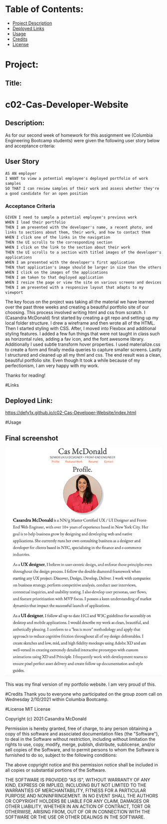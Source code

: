 # Table of Contents:
* [Project Description](#Project)
* [Deployed Links](#Links)
* [Usage](#Usage)
* [Credits](#Credits)
* [License](#License)

# Project:
## Title:
# c02-Cas-Developer-Website

## Description:
As for our second week of homework for this assignment we (Columbia Engineering Bootcamp students) were given the following user story below and acceptance criteria:

## User Story

```
AS AN employer
I WANT to view a potential employee's deployed portfolio of work samples
SO THAT I can review samples of their work and assess whether they're a good candidate for an open position
```

### Acceptance Criteria

```
GIVEN I need to sample a potential employee's previous work
WHEN I load their portfolio
THEN I am presented with the developer's name, a recent photo, and links to sections about them, their work, and how to contact them
WHEN I click one of the links in the navigation
THEN the UI scrolls to the corresponding section
WHEN I click on the link to the section about their work
THEN the UI scrolls to a section with titled images of the developer's applications
WHEN I am presented with the developer's first application
THEN that application's image should be larger in size than the others
WHEN I click on the images of the applications
THEN I am taken to that deployed application
WHEN I resize the page or view the site on various screens and devices
THEN I am presented with a responsive layout that adapts to my viewport
```

The key focus on the project was taking all the material we have learned over the past three weeks and creating a beautiful portfolio site of our choosing. This process involved writing html and css from scratch. I (Casandra McDonald) first started by creating a git repo and setting up my local folder structure. I drew a wireframe and then wrote all of the HTML. Then I started styling with CSS. After, I moved into Flexbox and additional styling features. I added a few fun things that were not taught in class such as horizontal rules, adding a fav icon, and the font awesome library. Additionally I used subtle transform hover properties. I used materialize.css to create a form and finally media queries to capture smaller screens. Lastly I structured and cleaned up all my thml and css. The end result was a clean, beautiful portfolio site. Even though It took a while because of my perfectionism, I am very happy with my work.

Thanks for reading!

#Links
## Deployed Link:
https://defy1x.github.io/c02-Cas-Developer-Website/index.html

#Usage
## Final screenshot
![This is the final deployed screenshot of the homepage](requirements/screenshot.png)

This was my final version of my portfolio website. I am very proud of this.

#Credits
Thank you to everyone who participated on the group zoom call on Wednesday 2/10/2021 within Columbia Bootcamp.

#License
MIT License

Copyright (c) 2021 Casandra McDonald

Permission is hereby granted, free of charge, to any person obtaining a copy
of this software and associated documentation files (the "Software"), to deal
in the Software without restriction, including without limitation the rights
to use, copy, modify, merge, publish, distribute, sublicense, and/or sell
copies of the Software, and to permit persons to whom the Software is
furnished to do so, subject to the following conditions:

The above copyright notice and this permission notice shall be included in all
copies or substantial portions of the Software.

THE SOFTWARE IS PROVIDED "AS IS", WITHOUT WARRANTY OF ANY KIND, EXPRESS OR
IMPLIED, INCLUDING BUT NOT LIMITED TO THE WARRANTIES OF MERCHANTABILITY,
FITNESS FOR A PARTICULAR PURPOSE AND NONINFRINGEMENT. IN NO EVENT SHALL THE
AUTHORS OR COPYRIGHT HOLDERS BE LIABLE FOR ANY CLAIM, DAMAGES OR OTHER
LIABILITY, WHETHER IN AN ACTION OF CONTRACT, TORT OR OTHERWISE, ARISING FROM,
OUT OF OR IN CONNECTION WITH THE SOFTWARE OR THE USE OR OTHER DEALINGS IN THE
SOFTWARE.
